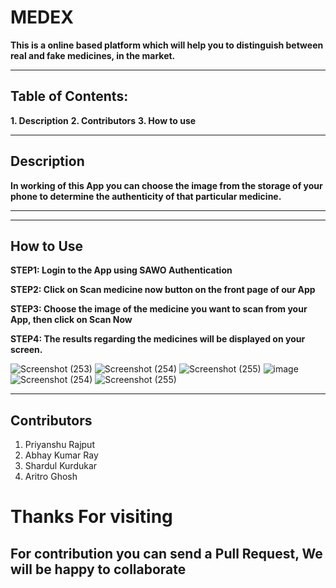 # MEDEX
**This is a online based platform which will help you to distinguish between real and fake medicines, in the market.**

-----------------------------------------------------------------------------------------------------------------------

## Table of Contents:
**1. Description**
**2. Contributors**
**3. How to use**

------------------------------------------------------------------------------------------------------------------------
## Description
**In working of this App you can choose the image from the storage of your phone to determine the authenticity of that particular medicine.**


---------------------------------------------------------------------------------------------------------------------------


------------------------------------------------------------------------------------------------------------------------

## How to Use 
**STEP1: Login to the App using SAWO Authentication**

**STEP2: Click on Scan medicine now button on the front page of our App** 

**STEP3: Choose the image of the medicine you want to scan from your App, then click on Scan Now** 

**STEP4: The results regarding the medicines will be displayed on your screen.** 

![Screenshot (253)](https://github.com/Priyanshu-rajput-01/MEDEX/blob/master/screenshorts/Screenshot_1630765631.png?raw=true)
![Screenshot (254)](https://github.com/Priyanshu-rajput-01/MEDEX/blob/master/screenshorts/Screenshot_1630778828.png?raw=true)
![Screenshot (255)](https://github.com/Priyanshu-rajput-01/MEDEX/blob/master/screenshorts/Screenshot_1630779040.png?raw=true)
![image](https://user-images.githubusercontent.com/76838551/132115643-f59df657-e08b-497a-bfaa-dcf809d18f72.png)
![Screenshot (254)](https://github.com/Priyanshu-rajput-01/MEDEX/blob/master/screenshorts/Screenshot_1630779991.png?raw=true)
![Screenshot (255)](https://github.com/Priyanshu-rajput-01/MEDEX/blob/master/screenshorts/Screenshot_1630779040.png?raw=true)

----------------------------------------------------------------------------------------------------------------------------

## Contributors
1. Priyanshu Rajput
2. Abhay Kumar Ray
3. Shardul Kurdukar
4. Aritro Ghosh

# Thanks For visiting
## For contribution you can send a Pull Request, We will be happy to collaborate

